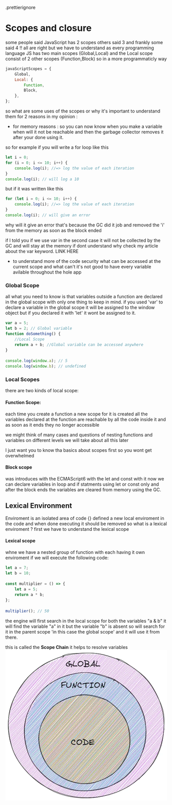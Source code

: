 .prettierignore

# Scopes and closure

some people said JavaScript has 2 scopes others said 3 and frankly some said 4 !! all are right but we have to understand as every programming language JS has two main scopes (Global,Local) and the Local scope consist of 2 other scopes (Function,Block) so in a more programmaticly way

```js
javaScriptScopes = {
	Global,
	Local: {
		Function,
		Block,
	},
};
```

so what are some uses of the scopes or why it's important to understand them for 2 reasons in my opinion :

- for memory reasons : so you can now know when you make a variable when will it not be reachable and then the garbage collector removes it after your done using it.

so for example if you will write a for loop like this

```js
let i = 0;
for (i = 0; i <= 10; i++) {
	console.log(i); //=> log the value of each iteration
}
console.log(i); // will log a 10
```

but if it was written like this

```js
for (let i = 0; i <= 10; i++) {
	console.log(i); //=> log the value of each iteration
}
console.log(i); // will give an error
```

why will it give an error that's because the GC did it job and removed the 'i' from the memory as soon as the block ended

if I told you if we use var in the second case it will not be collected by the GC and will stay at the memory if dont understand why check my article about the var keyword. LINK HERE

- to understand more of the code security what can be accessed at the current scope and what can't it's not good to have every variable avilable throughout the hole app

### Global Scope

all what you need to know is that variables outside a function are declared in the global scope with only one thing to keep in mind. if you used 'var' to declare a variable in the global scope it will be assigned to the window object but if you declared it with 'let' it wont be assigned to it.

```js
var a = 5;
let b = 2; // Global variable
function doSomething() {
	//Local Scope
	return a + b; //Global variable can be accessed anywhere
}

console.log(window.a); // 5
console.log(window.b); // undefined
```

### Local Scopes

there are two kinds of local scope:

#### Function Scope:

each time you create a function a new scope for it is created all the variables declared at the function are reachable by all the code inside it and as soon as it ends they no longer accessible

we might think of many cases and questions of nesting functions and variables on different levels we will take about all this later

I just want you to know tha basics about scopes first so you wont get overwhelmed

#### Block scope

was introduces with the ECMAScript6 with the let and const with it now we can declare variables in loop and if statments using let or const only and after the block ends the variables are cleared from memory using the GC.

## Lexical Environment

Enviroment is an isolated area of code {} defined a new local enviroment in the code and when done executing it should be removed so what is a lexical enviroment ? first we have to understand the lexical scope

#### Lexical scope

whne we have a nested group of function with each having it own enviroment if we will execute the following code:

```js
let a = 7;
let b = 10;

const multiplier = () => {
	let a = 5;
	return a * b;
};

multiplier(); // 50
```

the engine will first search in the local scope for both the variables "a & b" it will find the variable "a" in it but the variable "b" is absent so will search for it in the parent scope 'in this case the global scope' and it will use it from there.

this is called the **Scope Chain** it helps to resolve variables 
![scope chain](./assets/scope_chain.webp)


